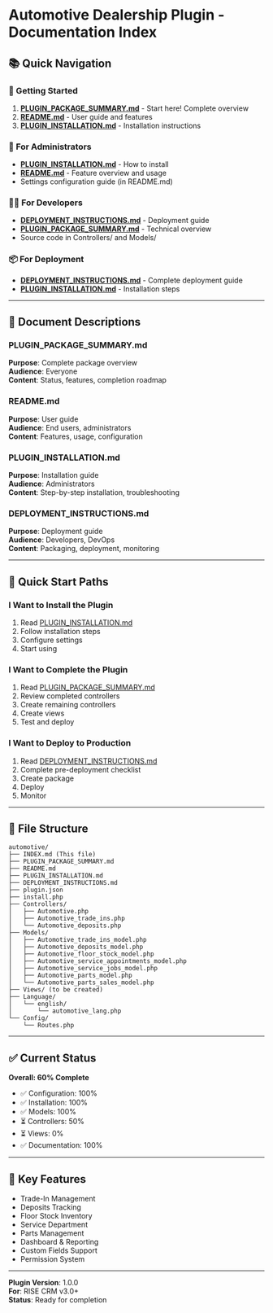 # Automotive Dealership Plugin - Documentation Index

## 📚 Quick Navigation

### 🚀 Getting Started
1. **[PLUGIN_PACKAGE_SUMMARY.md](PLUGIN_PACKAGE_SUMMARY.md)** - Start here! Complete overview
2. **[README.md](README.md)** - User guide and features
3. **[PLUGIN_INSTALLATION.md](PLUGIN_INSTALLATION.md)** - Installation instructions

### 🔧 For Administrators
- **[PLUGIN_INSTALLATION.md](PLUGIN_INSTALLATION.md)** - How to install
- **[README.md](README.md)** - Feature overview and usage
- Settings configuration guide (in README.md)

### 👨‍💻 For Developers
- **[DEPLOYMENT_INSTRUCTIONS.md](DEPLOYMENT_INSTRUCTIONS.md)** - Deployment guide
- **[PLUGIN_PACKAGE_SUMMARY.md](PLUGIN_PACKAGE_SUMMARY.md)** - Technical overview
- Source code in Controllers/ and Models/

### 📦 For Deployment
- **[DEPLOYMENT_INSTRUCTIONS.md](DEPLOYMENT_INSTRUCTIONS.md)** - Complete deployment guide
- **[PLUGIN_INSTALLATION.md](PLUGIN_INSTALLATION.md)** - Installation steps

---

## 📖 Document Descriptions

### PLUGIN_PACKAGE_SUMMARY.md
**Purpose**: Complete package overview  
**Audience**: Everyone  
**Content**: Status, features, completion roadmap

### README.md
**Purpose**: User guide  
**Audience**: End users, administrators  
**Content**: Features, usage, configuration

### PLUGIN_INSTALLATION.md
**Purpose**: Installation guide  
**Audience**: Administrators  
**Content**: Step-by-step installation, troubleshooting

### DEPLOYMENT_INSTRUCTIONS.md
**Purpose**: Deployment guide  
**Audience**: Developers, DevOps  
**Content**: Packaging, deployment, monitoring

---

## 🎯 Quick Start Paths

### I Want to Install the Plugin
1. Read [PLUGIN_INSTALLATION.md](PLUGIN_INSTALLATION.md)
2. Follow installation steps
3. Configure settings
4. Start using

### I Want to Complete the Plugin
1. Read [PLUGIN_PACKAGE_SUMMARY.md](PLUGIN_PACKAGE_SUMMARY.md)
2. Review completed controllers
3. Create remaining controllers
4. Create views
5. Test and deploy

### I Want to Deploy to Production
1. Read [DEPLOYMENT_INSTRUCTIONS.md](DEPLOYMENT_INSTRUCTIONS.md)
2. Complete pre-deployment checklist
3. Create package
4. Deploy
5. Monitor

---

## 📁 File Structure

```
automotive/
├── INDEX.md (This file)
├── PLUGIN_PACKAGE_SUMMARY.md
├── README.md
├── PLUGIN_INSTALLATION.md
├── DEPLOYMENT_INSTRUCTIONS.md
├── plugin.json
├── install.php
├── Controllers/
│   ├── Automotive.php
│   ├── Automotive_trade_ins.php
│   └── Automotive_deposits.php
├── Models/
│   ├── Automotive_trade_ins_model.php
│   ├── Automotive_deposits_model.php
│   ├── Automotive_floor_stock_model.php
│   ├── Automotive_service_appointments_model.php
│   ├── Automotive_service_jobs_model.php
│   ├── Automotive_parts_model.php
│   └── Automotive_parts_sales_model.php
├── Views/ (to be created)
├── Language/
│   └── english/
│       └── automotive_lang.php
└── Config/
    └── Routes.php
```

---

## ✅ Current Status

**Overall: 60% Complete**

- ✅ Configuration: 100%
- ✅ Installation: 100%
- ✅ Models: 100%
- ⏳ Controllers: 50%
- ⏳ Views: 0%
- ✅ Documentation: 100%

---

## 🎉 Key Features

- Trade-In Management
- Deposits Tracking
- Floor Stock Inventory
- Service Department
- Parts Management
- Dashboard & Reporting
- Custom Fields Support
- Permission System

---

**Plugin Version**: 1.0.0  
**For**: RISE CRM v3.0+  
**Status**: Ready for completion